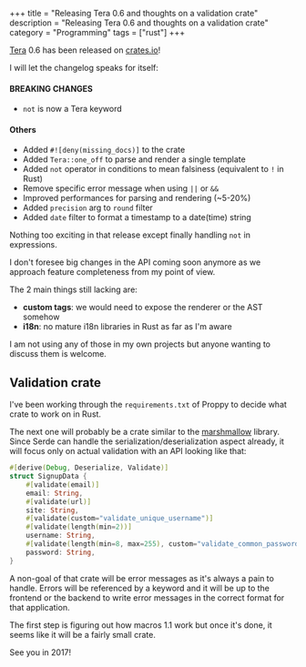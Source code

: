 +++
title = "Releasing Tera 0.6 and thoughts on a validation crate"
description = "Releasing Tera 0.6 and thoughts on a validation crate"
category = "Programming"
tags = ["rust"]
+++

[Tera](https://github.com/Keats/tera) 0.6 has been released on [crates.io](https://crates.io/)!

I will let the changelog speaks for itself:


#### BREAKING CHANGES
- `not` is now a Tera keyword

#### Others
- Added `#![deny(missing_docs)]` to the crate
- Added `Tera::one_off` to parse and render a single template
- Added `not` operator in conditions to mean falsiness (equivalent to `!` in Rust)
- Remove specific error message when using `||` or `&&`
- Improved performances for parsing and rendering (~5-20%)
- Added `precision` arg to `round` filter
- Added `date` filter to format a timestamp to a date(time) string


Nothing too exciting in that release except finally handling `not` in expressions.

I don't foresee big changes in the API coming soon anymore as we approach feature completeness from my point of view.

The 2 main things still lacking are:

- **custom tags**: we would need to expose the renderer or the AST somehow
- **i18n**: no mature i18n libraries in Rust as far as I'm aware

I am not using any of those in my own projects but anyone wanting to discuss them is welcome.


## Validation crate
I've been working through the `requirements.txt` of Proppy to decide what crate to work on in Rust.

The next one will probably be a crate similar to the [marshmallow](https://marshmallow.readthedocs.io/en/latest/index.html) library.
Since Serde can handle the serialization/deserialization aspect already, it will focus only on actual validation with an API looking like
that:

```rust
#[derive(Debug, Deserialize, Validate)]
struct SignupData {
    #[validate(email)]
    email: String,
    #[validate(url)]
    site: String,
    #[validate(custom="validate_unique_username")]
    #[validate(length(min=2))]
    username: String,
    #[validate(length(min=8, max=255), custom="validate_common_passwords")]
    password: String,
}
```

A non-goal of that crate will be error messages as it's always a pain to handle. Errors will be referenced by a keyword
and it will be up to the frontend or the backend to write error messages in the correct format for that application.

The first step is figuring out how macros 1.1 work but once it's done, it seems like it will be a fairly small crate.

See you in 2017!
